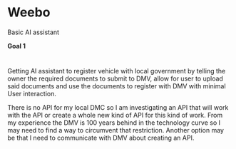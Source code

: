 # Weebo
Basic AI assistant 


**Goal 1**
#
Getting AI assistant to register vehicle with local government by telling the owner the required documents to submit to DMV,
allow for user to upload said documents and use the documents to register with DMV with minimal User interaction.

There is no API for my local DMC so I am investigating an API that will work with the API or create a whole new kind of API for this kind of work.
From my experience the DMV is 100 years behind in the technology curve so I may need to find a way to circumvent that restriction. Another option
may be that I need to communicate with DMV about creating an API.
